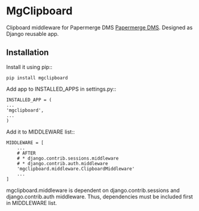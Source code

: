MgClipboard
============

Clipboard middleware for Papermerge DMS [Papermerge DMS](https://github.com/ciur/papermerge).
Designed as Django reusable app.

## Installation

Install it using pip::
    
    pip install mgclipboard

Add app to INSTALLED_APPS in settings.py::

    INSTALLED_APP = (
    ...
    'mgclipboard',
    ...
    )

Add it to MIDDLEWARE list::

    MIDDLEWARE = [
        ...
        # AFTER
        # * django.contrib.sessions.middleware
        # * django.contrib.auth.middleware
        'mgclipboard.middleware.ClipboardMiddleware'
        ...
    ]

mgclipboard.middleware is dependent on django.contrib.sessions and django.contrib.auth middleware. Thus, dependencies must be included first in MIDDLEWARE list.



